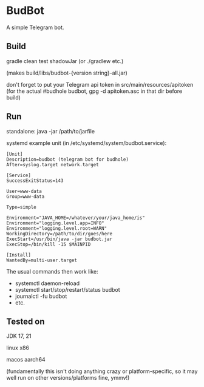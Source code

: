 # BudBot

A simple Telegram bot.

## Build

gradle clean test shadowJar (or ./gradlew etc.)

(makes build/libs/budbot-{version string}-all.jar)

don't forget to put your Telegram api token in src/main/resources/apitoken
(for the actual #budhole budbot, gpg -d apitoken.asc in that dir before build)

## Run

standalone: java -jar /path/to/jarfile

systemd example unit (in /etc/systemd/system/budbot.service):
```
[Unit]
Description=budbot (telegram bot for budhole)
After=syslog.target network.target

[Service]
SuccessExitStatus=143

User=www-data
Group=www-data

Type=simple

Environment="JAVA_HOME=/whatever/your/java_home/is"
Environment="logging.level.app=INFO"
Environment="logging.level.root=WARN"
WorkingDirectory=/path/to/dir/goes/here
ExecStart=/usr/bin/java -jar budbot.jar
ExecStop=/bin/kill -15 $MAINPID

[Install]
WantedBy=multi-user.target
```

The usual commands then work like:

- systemctl daemon-reload
- systemctl start/stop/restart/status budbot
- journalctl -fu budbot
- etc.

## Tested on

JDK 17, 21

linux x86

macos aarch64

(fundamentally this isn't doing anything crazy or platform-specific,
 so it may well run on other versions/platforms fine, ymmv!)
